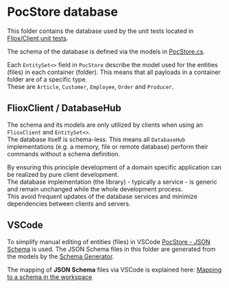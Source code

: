
# PocStore database

This folder contains the database used by the unit tests located in [Fliox/Client unit tests](../../../Common/UnitTest/Fliox/Client).

The schema of the database is defined via the models in [PocStore.cs](../../../Common/UnitTest/Fliox/Client/PocStore.cs).

Each `EntitySet<>` field in `PocStore` describe the model used for the entities (files) in each container (folder).
This means that all payloads in a container folder are of a specific type.  
These are `Article`, `Customer`, `Employee`, `Order` and `Producer`.

## FlioxClient / DatabaseHub
The schema and its models are only utilized by clients when using an `FlioxClient` and `EntitySet<>`.  
The database itself is schema-less. This means all `DatabaseHub` implementations (e.g. a memory, file or remote database)
perform their commands without a schema definition.

By ensuring this principle development of a domain specific application can be realized by pure client development.  
The database implementation (the library) - typically a service - is generic and remain unchanged while the whole
development process.  
This avoid frequent updates of the database services and minimize dependencies between clients and servers.

## VSCode
To simplify manual editing of entities (files) in VSCode [PocStore - JSON Schema](../../Schema/JSON/PocStore) is used.
The JSON Schema files in this folder are generated from the models by the [Schema Generator](../../../Common/UnitTest/Fliox/Schema).

The mapping of **JSON Schema** files via VSCode is explained here:
[Mapping to a schema in the workspace](https://code.visualstudio.com/docs/languages/json#_mapping-to-a-schema-in-the-workspace)
